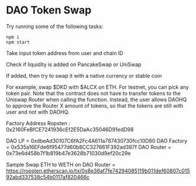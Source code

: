 # DAO Token Swap

Try running some of the following tasks:

```shell
npm i
npm start
```
Take input token address from user and chain ID

Check if liquidity is added on PancakeSwap or UniSwap

If added, then try to swap it with a native currency or stable coin

For example, swap $DKD with $ALCX on ETH. For testnet, you can pick any token pair.
Note that the contract does not have to transfer tokens to the Uniswap Router when calling the function. Instead, the user allows DAOHQ to approve the Router X amount of tokens, so that the tokens are still with user and not with DAOHQ. 

Factory Address Ropsten : 0x2160FeBfCE7241936cEf2E5DaAc35046D91edD98

DAO LP = 0xdbeAd30107C6fA2Fc4A611a787430730fcc10D80
DAO Factory = 0x535a16EFde6f95477d60b8CC327661F392ad387f
DAO Router = 0x73e6d458b7f1b819b47e3628b71030d9ef20c29e

Sample Swap ETH to WETH on DAO Router = https://ropsten.etherscan.io/tx/0x8e36af7fe74294085119b011def60807c01592abd337538c54b0117af820466c

